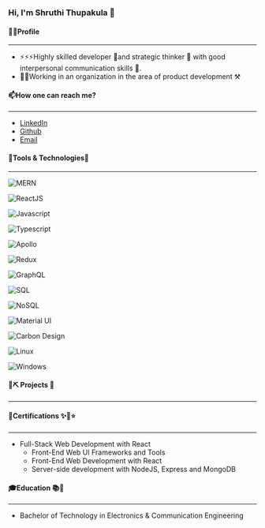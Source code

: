 ### **Hi, I'm Shruthi Thupakula** 👋

#### 🕵️‍♀️Profile

---

- ⚡⚡⚡Highly skilled developer 💪and strategic thinker 🤔 with good interpersonal communication skills 🤼.
- 👩‍🏭Working in an organization in the area of product development ⚒

#### 📫How one can reach me?

---

- [LinkedIn](https://www.linkedin.com/in/shruthithupakula/)
- [Github](https://github.com/shruthi-thupakula)
- [Email](mailto:shruthitupakulakrt@gmail.com)

#### 🔧Tools & Technologies🔨

---

![MERN](https://img.shields.io/badge/Stack-MERN-informational?style=flat&logo=elastic-stack&logoColor=white)

![ReactJS](https://img.shields.io/badge/Library-React-informational?style=flat&logo=react&logoColor=white)

![Javascript](https://img.shields.io/badge/Code-JavaScript-informational?style=flat&logo=javascript&logoColor=white)

![Typescript](https://img.shields.io/badge/Code-Typescript-informational?style=flat&logo=typescript&logoColor=white)

![Apollo](https://img.shields.io/badge/Cleint-Apollo-informational?style=flat&logo=apollo-graphql&logoColor=white)

![Redux](https://img.shields.io/badge/State-Redux-informational?style=flat&logo=redux&logoColor=white)

![GraphQL](https://img.shields.io/badge/API-GraphQL-informational?style=flat&logo=graphql&logoColor=white)

![SQL](https://img.shields.io/badge/DB-MySQL-informational?style=flat&logo=mysql&logoColor=white)

![NoSQL](https://img.shields.io/badge/DB-Mongo-informational?style=flat&logo=mongodb&logoColor=white)

![Material UI](https://img.shields.io/badge/Framework-MaterialUI-informational?style=flat&logo=material-ui&logoColor=white)

![Carbon Design](https://img.shields.io/badge/Framework-CarbonDesignSystem-informational?style=flat&logoColor=white)

![Linux](https://img.shields.io/badge/OS-Linux-informational?style=flat&logo=linux&logoColor=white)

![Windows](https://img.shields.io/badge/OS-Windows-informational?style=flat&logo=windows&logoColor=white)

#### 🔬⛏ Projects 🔎

---

#### 📃Certifications ✨🌟⭐

---

- Full-Stack Web Development with React
  - Front-End Web UI Frameworks and Tools
  - Front-End Web Development with React
  - Server-side development with NodeJS, Express and MongoDB

#### 🎓Education 📚📖

---

- Bachelor of Technology in Electronics & Communication Engineering
